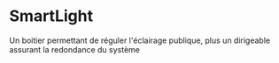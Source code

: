 # SmartLight
Un boitier permettant de réguler l'éclairage publique, plus un dirigeable assurant la redondance du système
